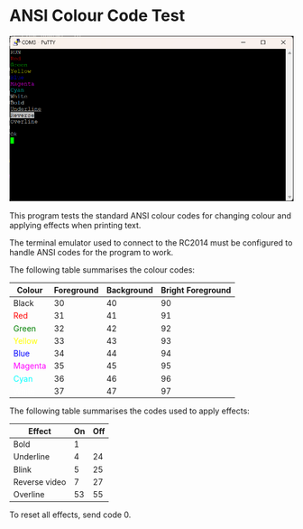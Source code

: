 # ANSI Colour Code Test

<img src="https://github.com/davewalker5/RC2014/blob/main/Applications/ANSI/ansi.png" alt="ANSI Code Test" width="600">

This program tests the standard ANSI colour codes for changing colour and applying effects when printing text.

The terminal emulator used to connect to the RC2014 must be configured to handle ANSI codes for the program to work.

The following table summarises the colour codes:

| Colour                                     | Foreground | Background | Bright Foreground |
| ------------------------------------------ | ---------- | ---------- | ----------------- |
| Black                                      | 30         | 40         | 90                |
| <span style="color:Red">Red</span>         | 31         | 41         | 91                |
| <span style="color:Green">Green</span>     | 32         | 42         | 92                |
| <span style="color:Yellow">Yellow</span>   | 33         | 43         | 93                |
| <span style="color:Blue">Blue</span>       | 34         | 44         | 94                |
| <span style="color:Magenta">Magenta</span> | 35         | 45         | 95                |
| <span style="color:Cyan">Cyan</span>       | 36         | 46         | 96                |
| <span style="color:White">White</span>     | 37         | 47         | 97                |

The following table summarises the codes used to apply effects:

| Effect        | On  | Off |
| ------------- | --- | --- |
| Bold          | 1   |     |
| Underline     | 4   | 24  |
| Blink         | 5   | 25  |
| Reverse video | 7   | 27  |
| Overline      | 53  | 55  |

To reset all effects, send code 0.
